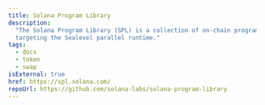 ```yaml
---
title: Solana Program Library
description:
  "The Solana Program Library (SPL) is a collection of on-chain programs
  targeting the Sealevel parallel runtime."
tags:
  - docs
  - token
  - swap
isExternal: true
href: https://spl.solana.com/
repoUrl: https://github.com/solana-labs/solana-program-library
---
```

